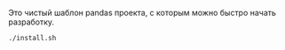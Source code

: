 Это чистый шаблон pandas проекта, с которым можно быстро начать разработку.

```bash
./install.sh
```